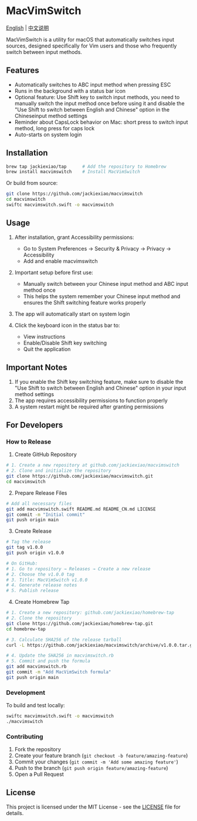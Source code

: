 # MacVimSwitch

[English](README.md) | [中文说明](README_CN.md)

MacVimSwitch is a utility for macOS that automatically switches input sources, designed specifically for Vim users and those who frequently switch between input methods.

## Features

- Automatically switches to ABC input method when pressing ESC
- Runs in the background with a status bar icon
- Optional feature: Use Shift key to switch input methods, you need to manually switch the input method once before using it and disable the "Use Shift to switch between English and Chinese" option in the Chineseinput method settings
- Reminder about CapsLock behavior on Mac: short press to switch input method, long press for caps lock
- Auto-starts on system login

## Installation

```bash
brew tap jackiexiao/tap      # Add the repository to Homebrew
brew install macvimswitch    # Install MacVimSwitch
```

Or build from source:
```bash
git clone https://github.com/jackiexiao/macvimswitch
cd macvimswitch
swiftc macvimswitch.swift -o macvimswitch
```

## Usage

1. After installation, grant Accessibility permissions:
   - Go to System Preferences → Security & Privacy → Privacy → Accessibility
   - Add and enable macvimswitch

2. Important setup before first use:
   - Manually switch between your Chinese input method and ABC input method once
   - This helps the system remember your Chinese input method and ensures the Shift switching feature works properly

3. The app will automatically start on system login
4. Click the keyboard icon in the status bar to:
   - View instructions
   - Enable/Disable Shift key switching
   - Quit the application

## Important Notes

1. If you enable the Shift key switching feature, make sure to disable the "Use Shift to switch between English and Chinese" option in your input method settings
2. The app requires accessibility permissions to function properly
3. A system restart might be required after granting permissions

## For Developers

### How to Release

1. Create GitHub Repository
```bash
# 1. Create a new repository at github.com/jackiexiao/macvimswitch
# 2. Clone and initialize the repository
git clone https://github.com/jackiexiao/macvimswitch.git
cd macvimswitch
```

2. Prepare Release Files
```bash
# Add all necessary files
git add macvimswitch.swift README.md README_CN.md LICENSE
git commit -m "Initial commit"
git push origin main
```

3. Create Release
```bash
# Tag the release
git tag v1.0.0
git push origin v1.0.0

# On GitHub:
# 1. Go to repository → Releases → Create a new release
# 2. Choose the v1.0.0 tag
# 3. Title: MacVimSwitch v1.0.0
# 4. Generate release notes
# 5. Publish release
```

4. Create Homebrew Tap
```bash
# 1. Create a new repository: github.com/jackiexiao/homebrew-tap
# 2. Clone the repository
git clone https://github.com/jackiexiao/homebrew-tap.git
cd homebrew-tap

# 3. Calculate SHA256 of the release tarball
curl -L https://github.com/jackiexiao/macvimswitch/archive/v1.0.0.tar.gz | shasum -a 256

# 4. Update the SHA256 in macvimswitch.rb
# 5. Commit and push the formula
git add macvimswitch.rb
git commit -m "Add MacVimSwitch formula"
git push origin main
```

### Development

To build and test locally:
```bash
swiftc macvimswitch.swift -o macvimswitch
./macvimswitch
```

### Contributing

1. Fork the repository
2. Create your feature branch (`git checkout -b feature/amazing-feature`)
3. Commit your changes (`git commit -m 'Add some amazing feature'`)
4. Push to the branch (`git push origin feature/amazing-feature`)
5. Open a Pull Request

## License

This project is licensed under the MIT License - see the [LICENSE](LICENSE) file for details.
